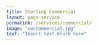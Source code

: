 ```yaml
---
title: Sterling Commercial
layout: page-service
permalink: /services/commercial/
image: "secCommercial.jpg"
text: "Insert text blurb here"
---
```

